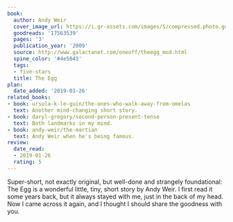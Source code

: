 ```yaml
---
book:
  author: Andy Weir
  cover_image_url: https://i.gr-assets.com/images/S/compressed.photo.goodreads.com/books/1431492647l/17563539._SX98_.jpg
  goodreads: '17563539'
  pages: '3'
  publication_year: '2009'
  source: http://www.galactanet.com/oneoff/theegg_mod.html
  spine_color: '#4e5043'
  tags:
  - five-stars
  title: The Egg
plan:
  date_added: '2019-01-26'
related_books:
- book: ursula-k-le-guin/the-ones-who-walk-away-from-omelas
  text: Another mind-changing short story.
- book: daryl-gregory/second-person-present-tense
  text: Both landmarks in my mind.
- book: andy-weir/the-martian
  text: Andy Weir when he's being famous.
review:
  date_read:
  - 2019-01-26
  rating: 5
---
```


Super-short, not exactly original, but well-done and strangely foundational: The Egg
is a wonderful little, tiny, short story by Andy Weir. I first read it some years back, but it always stayed with me, just in the back of my head. Now I came across it again, and I thought I should share the goodness with you.

